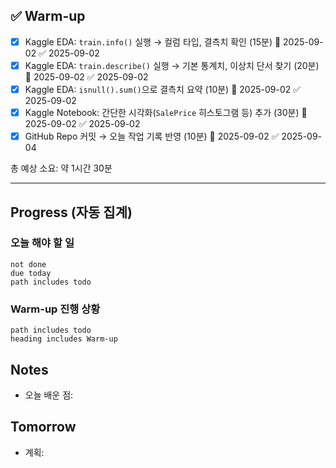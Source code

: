
## ✅ Warm-up

- [x] Kaggle EDA: `train.info()` 실행 → 컬럼 타입, 결측치 확인 (15분) 📅 2025-09-02 ✅ 2025-09-02
- [x] Kaggle EDA: `train.describe()` 실행 → 기본 통계치, 이상치 단서 찾기 (20분) 📅 2025-09-02 ✅ 2025-09-02
- [x] Kaggle EDA: `isnull().sum()`으로 결측치 요약 (10분) 📅 2025-09-02 ✅ 2025-09-02
- [x] Kaggle Notebook: 간단한 시각화(`SalePrice` 히스토그램 등) 추가 (30분) 📅 2025-09-02 ✅ 2025-09-02
- [x] GitHub Repo 커밋 → 오늘 작업 기록 반영 (10분) 📅 2025-09-02 ✅ 2025-09-04

총 예상 소요: 약 1시간 30분

---

## Progress (자동 집계)
### 오늘 해야 할 일
```tasks
not done
due today
path includes todo
```
### Warm-up 진행 상황
```tasks
path includes todo
heading includes Warm-up
```

## Notes
- 오늘 배운 점:
## Tomorrow
- 계획: